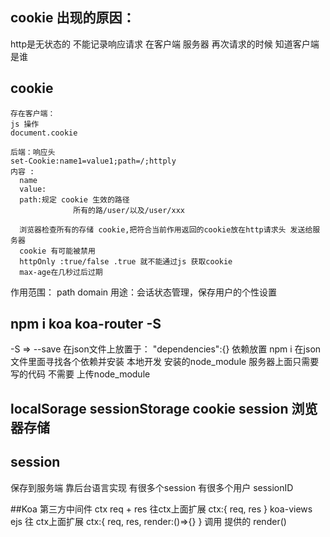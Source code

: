 ## cookie 出现的原因：
  http是无状态的 不能记录响应请求 
  在客户端 服务器 再次请求的时候 知道客户端是谁


  ## cookie 
    存在客户端：
    js 操作
    document.cookie

    后端：响应头
    set-Cookie:name1=value1;path=/;httply
    内容 :
      name 
      value:
      path:规定 cookie 生效的路径
                  所有的路/user/以及/user/xxx

      浏览器检查所有的存储 cookie,把符合当前作用返回的cookie放在http请求头 发送给服务器
      cookie 有可能被禁用
      httpOnly :true/false .true 就不能通过js 获取cookie
      max-age在几秒过后过期



作用范围：
path
domain
用途：会话状态管理，保存用户的个性设置


## npm i koa koa-router -S
  -S  => --save  在json文件上放置于：
  "dependencies":{} 依赖放置 
  npm i 在json文件里面寻找各个依赖并安装
  本地开发 安装的node_module 
  服务器上面只需要写的代码  不需要 上传node_module
  

  ## localSorage sessionStorage cookie session 浏览器存储



## session
  保存到服务端
  靠后台语言实现
  有很多个session 
  有很多个用户 sessionID


  ##Koa 第三方中间件 
    ctx req + res
    往ctx上面扩展
    ctx:{
      req,
      res
    }
  koa-views  ejs
  往 ctx上面扩展
  ctx:{
    req,
    res,
    render:()=>{}
  }
  调用 提供的 render()